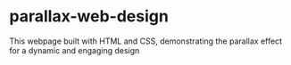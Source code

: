 # parallax-web-design
This webpage built with HTML and CSS, demonstrating the parallax effect for a dynamic and engaging design

